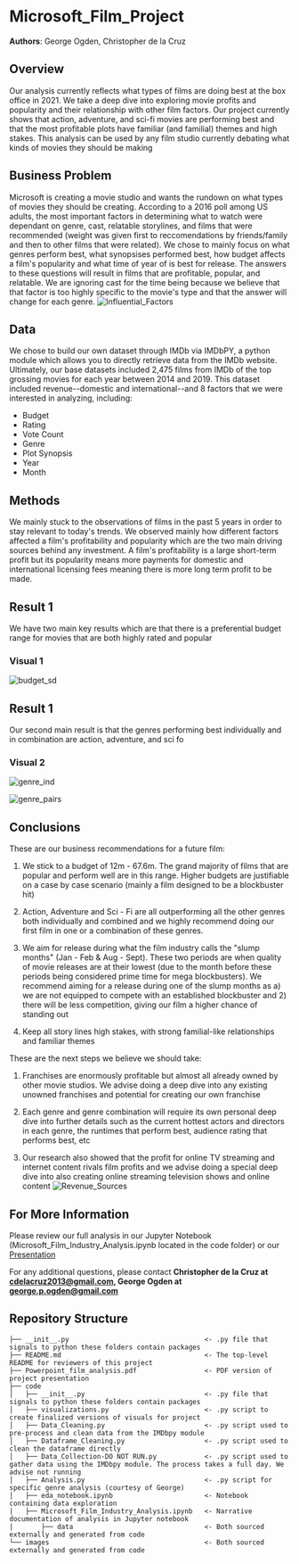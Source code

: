 # Microsoft_Film_Project

**Authors**: George Ogden, Christopher de la Cruz

## Overview

Our analysis currently reflects what types of films are doing best at the box office in 2021. We take a deep dive into exploring movie profits and popularity and their relationship with other film factors. Our project currently shows that action, adventure, and sci-fi movies are performing best and that the most profitable plots have familiar (and familial) themes and high stakes. This analysis can be used by any film studio currently debating what kinds of movies they should be making

## Business Problem

Microsoft is creating a movie studio and wants the rundown on what types of movies they should be creating. According to a 2016 poll among US adults, the most important factors in determining what to watch were dependant on genre, cast, relatable storylines, and films that were recommended (weight was given first to reccomendations by friends/family and then to other films that were related). We chose to mainly focus on what genres perform best, what synopsises performed best, how budget affects a film's popularity and what time of year of is best for release. The answers to these questions will result in films that are profitable, popular, and relatable. We are ignoring cast for the time being because we believe that that factor is too highly specific to the movie's type and that the answer will change for each genre. ![Influential_Factors](https://user-images.githubusercontent.com/77891283/113523260-b926ba00-9574-11eb-8ff4-5eef97826ad8.png)


## Data

We chose to build our own dataset through IMDb via IMDbPY, a python module which allows you to directly retrieve data from the IMDb website.  Ultimately, our base datasets included 2,475 films from IMDb of the top grossing movies for each year between 2014 and 2019.  This dataset included revenue--domestic and international--and 8 factors that we were interested in analyzing, including:

- Budget<br>
- Rating<br>
- Vote Count<br>
- Genre<br>
- Plot Synopsis<br>
- Year<br>
- Month<br>

## Methods

We mainly stuck to the observations of films in the past 5 years in order to stay relevant to today's trends. We observed mainly how different factors affected a film's profitability and popularity which are the two main driving sources behind any investment. A film's profitability is a large short-term profit but its popularity means more payments for domestic and international licensing fees meaning there is more long term profit to be made.

## Result 1

We have two main key results which are that there is a preferential budget range for movies that are both highly rated and popular

### Visual 1
![budget_sd](https://user-images.githubusercontent.com/77891283/113523642-ef653900-9576-11eb-9cd0-43f22f14e078.png)

## Result 1
Our second main result is that the genres performing best individually and in combination are action, adventure, and sci fo

### Visual 2
![genre_ind](https://user-images.githubusercontent.com/77891283/113523656-158ad900-9577-11eb-8e14-d7ba4ac637b3.png)

![genre_pairs](https://user-images.githubusercontent.com/77891283/113523659-1d4a7d80-9577-11eb-8fef-89c56c9a2ba6.png)

## Conclusions

These are our business recommendations for a future film:<br>

1. We stick to a budget of 12m - 67.6m. The grand majority of films that are popular and perform well are in this range. Higher budgets are justifiable on a case by case scenario (mainly a film designed to be a blockbuster hit)<br>

2. Action, Adventure and Sci - Fi are all outperforming all the other genres both individually and combined and we highly recommend doing our first film in one or a combination of these genres.<br>

3. We aim for release during what the film industry calls the "slump months" (Jan - Feb & Aug - Sept). These two periods are when quality of movie releases are at their lowest (due to the month before these periods being considered prime time for mega blockbusters). We recommend aiming for a release during one of the slump months as a) we are not equipped to compete with an established blockbuster and 2) there will be less competition, giving our film a higher chance of standing out

4. Keep all story lines high stakes, with strong familial-like relationships and familiar themes

These are the next steps we believe we should take:

1. Franchises are enormously profitable but almost all already owned by other movie studios. We advise doing a deep dive into any existing unowned franchises and potential for creating our own franchise

2. Each genre and genre combination will require its own personal deep dive into further details such as the current hottest actors and directors in each genre, the runtimes that perform best, audience rating that performs best, etc

3. Our research also showed that the profit for online TV streaming and internet content rivals film profits and we advise doing a special deep dive into also creating online streaming television shows and online content
![Revenue_Sources](https://user-images.githubusercontent.com/77891283/113523592-6e0da680-9576-11eb-9ba7-5a2333f18165.png)


## For More Information

Please review our full analysis in our Jupyter Notebook (Microsoft_Film_Industry_Analysis.ipynb located in the code folder) or our [Presentation](https://github.com/cdlc01/Microsoft-Film-Industry-Analysis/files/6255838/Powerpoint_film_analysis.pdf)

For any additional questions, please contact **Christopher de la Cruz at cdelacruz2013@gmail.com, George Ogden at george.p.ogden@gmail.com**

## Repository Structure

```
├── __init__.py                                  <- .py file that signals to python these folders contain packages
├── README.md                                    <- The top-level README for reviewers of this project
├── Powerpoint_film_analysis.pdf                 <- PDF version of project presentation
├── code
│   ├── __init__.py                              <- .py file that signals to python these folders contain packages
│   ├── visualizations.py                        <- .py script to create finalized versions of visuals for project
│   ├── Data_Cleaning.py                         <- .py script used to pre-process and clean data from the IMDbpy module
│   ├── Dataframe_Cleaning.py                    <- .py script used to clean the dataframe directly
│   ├── Data_Collection-DO NOT RUN.py            <- .py script used to gather data using the IMDbpy module. The process takes a full day. We advise not running
│   ├── Analysis.py                              <- .py script for specific genre analysis (courtesy of George)
│   ├── eda_notebook.ipynb                       <- Notebook containing data exploration
|   ├── Microsoft_Film_Industry_Analysis.ipynb   <- Narrative documentation of analysis in Jupyter notebook 
|       ├── data                                 <- Both sourced externally and generated from code
└── images                                       <- Both sourced externally and generated from code
```
